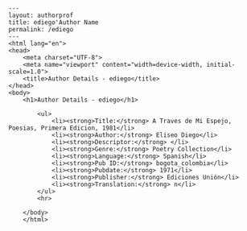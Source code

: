 
    ---
    layout: authorprof
    title: ediego'Author Name 
    permalink: /ediego
    ---
    <html lang="en">
    <head>
        <meta charset="UTF-8">
        <meta name="viewport" content="width=device-width, initial-scale=1.0">
        <title>Author Details - ediego</title>
    </head>
    <body>
        <h1>Author Details - ediego</h1>
        
            <ul>
                <li><strong>Title:</strong> A Traves de Mi Espejo, Poesias, Primera Edicion, 1981</li>
                <li><strong>Author:</strong> Eliseo Diego</li>
                <li><strong>Descriptor:</strong> </li>
                <li><strong>Genre:</strong> Poetry Collection</li>
                <li><strong>Language:</strong> Spanish</li>
                <li><strong>Pub ID:</strong> bogota_colombia</li>
                <li><strong>Pubdate:</strong> 1971</li>
                <li><strong>Publisher:</strong> Ediciones Unión</li>
                <li><strong>Translation:</strong> n</li>
            </ul>
            <hr>
            
        </body>
        </html>
        
